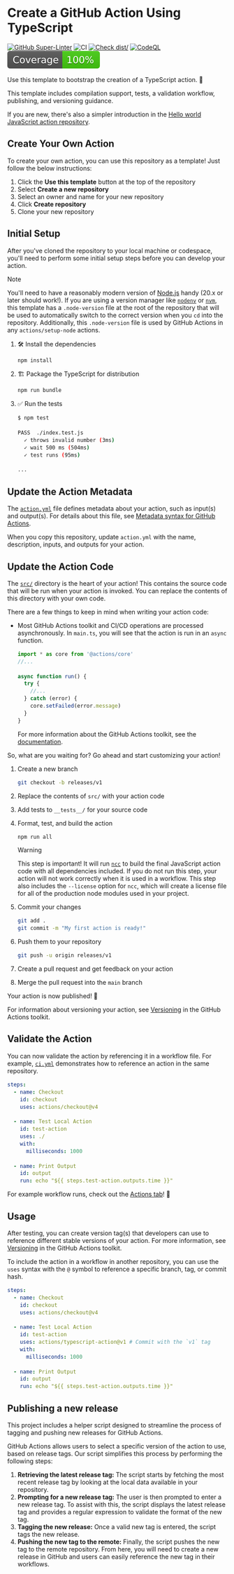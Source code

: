 # Create a GitHub Action Using TypeScript

[![GitHub Super-Linter](https://github.com/actions/typescript-action/actions/workflows/linter.yml/badge.svg)](https://github.com/super-linter/super-linter)
![CI](https://github.com/actions/typescript-action/actions/workflows/ci.yml/badge.svg)
[![Check dist/](https://github.com/actions/typescript-action/actions/workflows/check-dist.yml/badge.svg)](https://github.com/actions/typescript-action/actions/workflows/check-dist.yml)
[![CodeQL](https://github.com/actions/typescript-action/actions/workflows/codeql-analysis.yml/badge.svg)](https://github.com/actions/typescript-action/actions/workflows/codeql-analysis.yml)
[![Coverage](./badges/coverage.svg)](./badges/coverage.svg)

Use this template to bootstrap the creation of a TypeScript action. :rocket:

This template includes compilation support, tests, a validation workflow,
publishing, and versioning guidance.

If you are new, there's also a simpler introduction in the
[Hello world JavaScript action repository](https://github.com/actions/hello-world-javascript-action).

## Create Your Own Action

To create your own action, you can use this repository as a template! Just
follow the below instructions:

1. Click the **Use this template** button at the top of the repository
1. Select **Create a new repository**
1. Select an owner and name for your new repository
1. Click **Create repository**
1. Clone your new repository

## Initial Setup

After you've cloned the repository to your local machine or codespace, you'll
need to perform some initial setup steps before you can develop your action.

> [!NOTE]
>
> You'll need to have a reasonably modern version of
> [Node.js](https://nodejs.org) handy (20.x or later should work!). If you are
> using a version manager like [`nodenv`](https://github.com/nodenv/nodenv) or
> [`nvm`](https://github.com/nvm-sh/nvm), this template has a `.node-version`
> file at the root of the repository that will be used to automatically switch
> to the correct version when you `cd` into the repository. Additionally, this
> `.node-version` file is used by GitHub Actions in any `actions/setup-node`
> actions.

1. :hammer_and_wrench: Install the dependencies

   ```bash
   npm install
   ```

1. :building_construction: Package the TypeScript for distribution

   ```bash
   npm run bundle
   ```

1. :white_check_mark: Run the tests

   ```bash
   $ npm test

   PASS  ./index.test.js
     ✓ throws invalid number (3ms)
     ✓ wait 500 ms (504ms)
     ✓ test runs (95ms)

   ...
   ```

## Update the Action Metadata

The [`action.yml`](action.yml) file defines metadata about your action, such as
input(s) and output(s). For details about this file, see
[Metadata syntax for GitHub Actions](https://docs.github.com/en/actions/creating-actions/metadata-syntax-for-github-actions).

When you copy this repository, update `action.yml` with the name, description,
inputs, and outputs for your action.

## Update the Action Code

The [`src/`](./src/) directory is the heart of your action! This contains the
source code that will be run when your action is invoked. You can replace the
contents of this directory with your own code.

There are a few things to keep in mind when writing your action code:

- Most GitHub Actions toolkit and CI/CD operations are processed asynchronously.
  In `main.ts`, you will see that the action is run in an `async` function.

  ```javascript
  import * as core from '@actions/core'
  //...

  async function run() {
    try {
      //...
    } catch (error) {
      core.setFailed(error.message)
    }
  }
  ```

  For more information about the GitHub Actions toolkit, see the
  [documentation](https://github.com/actions/toolkit/blob/master/README.md).

So, what are you waiting for? Go ahead and start customizing your action!

1. Create a new branch

   ```bash
   git checkout -b releases/v1
   ```

1. Replace the contents of `src/` with your action code
1. Add tests to `__tests__/` for your source code
1. Format, test, and build the action

   ```bash
   npm run all
   ```

   > [!WARNING]
   >
   > This step is important! It will run [`ncc`](https://github.com/vercel/ncc)
   > to build the final JavaScript action code with all dependencies included.
   > If you do not run this step, your action will not work correctly when it is
   > used in a workflow. This step also includes the `--license` option for
   > `ncc`, which will create a license file for all of the production node
   > modules used in your project.

1. Commit your changes

   ```bash
   git add .
   git commit -m "My first action is ready!"
   ```

1. Push them to your repository

   ```bash
   git push -u origin releases/v1
   ```

1. Create a pull request and get feedback on your action
1. Merge the pull request into the `main` branch

Your action is now published! :rocket:

For information about versioning your action, see
[Versioning](https://github.com/actions/toolkit/blob/master/docs/action-versioning.md)
in the GitHub Actions toolkit.

## Validate the Action

You can now validate the action by referencing it in a workflow file. For
example, [`ci.yml`](./.github/workflows/ci.yml) demonstrates how to reference an
action in the same repository.

```yaml
steps:
  - name: Checkout
    id: checkout
    uses: actions/checkout@v4

  - name: Test Local Action
    id: test-action
    uses: ./
    with:
      milliseconds: 1000

  - name: Print Output
    id: output
    run: echo "${{ steps.test-action.outputs.time }}"
```

For example workflow runs, check out the
[Actions tab](https://github.com/actions/typescript-action/actions)! :rocket:

## Usage

After testing, you can create version tag(s) that developers can use to
reference different stable versions of your action. For more information, see
[Versioning](https://github.com/actions/toolkit/blob/master/docs/action-versioning.md)
in the GitHub Actions toolkit.

To include the action in a workflow in another repository, you can use the
`uses` syntax with the `@` symbol to reference a specific branch, tag, or commit
hash.

```yaml
steps:
  - name: Checkout
    id: checkout
    uses: actions/checkout@v4

  - name: Test Local Action
    id: test-action
    uses: actions/typescript-action@v1 # Commit with the `v1` tag
    with:
      milliseconds: 1000

  - name: Print Output
    id: output
    run: echo "${{ steps.test-action.outputs.time }}"
```

## Publishing a new release

This project includes a helper script designed to streamline the process of
tagging and pushing new releases for GitHub Actions.

GitHub Actions allows users to select a specific version of the action to use,
based on release tags. Our script simplifies this process by performing the
following steps:

1. **Retrieving the latest release tag:** The script starts by fetching the most
   recent release tag by looking at the local data available in your repository.
1. **Prompting for a new release tag:** The user is then prompted to enter a new
   release tag. To assist with this, the script displays the latest release tag
   and provides a regular expression to validate the format of the new tag.
1. **Tagging the new release:** Once a valid new tag is entered, the script tags
   the new release.
1. **Pushing the new tag to the remote:** Finally, the script pushes the new tag
   to the remote repository. From here, you will need to create a new release in
   GitHub and users can easily reference the new tag in their workflows.


<!-- HASHNODE_BLOG:START -->
<!-- HASHNODE_BLOG:END -->

   
